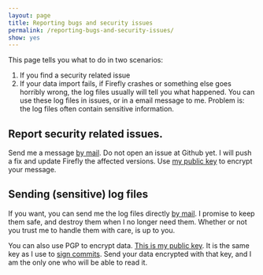```yaml
---
layout: page
title: Reporting bugs and security issues
permalink: /reporting-bugs-and-security-issues/
show: yes
---
```


This page tells you what to do in two scenarios:

1. If you find a security related issue 
2. If your data import fails, if Firefly crashes or something else goes horribly wrong, the log files usually will tell you what happened. You can use these log files in issues, or in a email message to me. Problem is: the log files often contain sensitive information.


## Report security related issues.

Send me a message [by mail](mailto:thegrumpydictator@gmail.com). Do not open an issue at Github yet. I will push a fix and update Firefly the affected versions. Use [my public key](http://pool.sks-keyservers.net/pks/lookup?op=vindex&fingerprint=on&search=0xC16961E655E74B5E) to encrypt your message.
 
## Sending (sensitive) log files

If you want, you can send me the log files directly [by mail](mailto:thegrumpydictator@gmail.com). I promise to keep them safe, and destroy them when I no longer need them. Whether or not you trust me to handle them with care, is up to you.

You can also use PGP to encrypt data. [This is my public key](http://pool.sks-keyservers.net/pks/lookup?op=vindex&fingerprint=on&search=0xC16961E655E74B5E). It is the same key as I use to [sign commits](https://github.com/firefly-iii/firefly-iii/commit/186b704509deaa17257ddd6956f579db2bb37d67). Send your data encrypted with that key, and I am the only one who will be able to read it.

